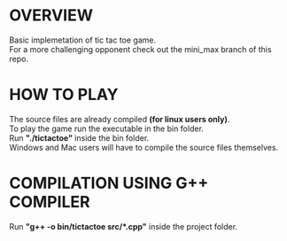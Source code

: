 # OVERVIEW
Basic implemetation of tic tac toe game.  
For a more challenging opponent check out the mini_max branch of this repo.

# HOW TO PLAY
The source files are already compiled **(for linux users only)**.  
To play the game run the executable in the bin folder.  
Run **"./tictactoe"** inside the bin folder.  
Windows and Mac users will have to compile the source files themselves.

# COMPILATION USING G++ COMPILER
Run **"g++ -o bin/tictactoe src/*.cpp"** inside the project folder.  
